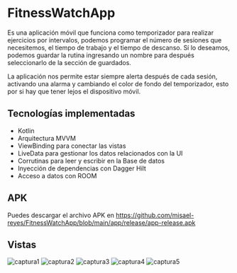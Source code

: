 # FitnessWatchApp
Es una aplicación móvil que funciona como temporizador para realizar ejercicios por intervalos, podemos programar el número de sesiones que necesitemos, el tiempo de trabajo y el tiempo de descanso. Sí lo deseamos, podemos guardar la rutina ingresando un nombre para después seleccionarlo de la sección de guardados.

La aplicación nos permite estar siempre alerta después de cada sesión, activando una alarma y cambiando el color de fondo del temporizador, esto por si hay que tener lejos el dispositivo móvil.

## Tecnologías implementadas
- Kotlin
- Arquitectura MVVM
- ViewBinding para conectar las vistas
- LiveData para gestionar los datos relacionados con la UI
- Corrutinas para leer y escribir en la Base de datos
- Inyección de dependencias con Dagger Hilt
- Acceso a datos con ROOM

## APK
Puedes descargar el archivo APK en https://github.com/misael-reyes/FitnessWatchApp/blob/main/app/release/app-release.apk

## Vistas
![captura1](https://user-images.githubusercontent.com/84160976/179058070-093f4c12-f1ab-47a7-9a53-1ddcefc948dd.png)
![captura2](https://user-images.githubusercontent.com/84160976/179058356-8b73cec3-53cf-4bdf-ba75-0e4731faa05a.png)
![captura3](https://user-images.githubusercontent.com/84160976/179058440-c41963c0-6eee-40b9-a662-67f0561ce22a.png)
![captura4](https://user-images.githubusercontent.com/84160976/179058470-0950532a-4cfe-4a50-ae0d-e9fd83800c51.png)
![captura5](https://user-images.githubusercontent.com/84160976/179058499-29760b07-2d72-41cf-b1b9-0b5648c87983.png)


